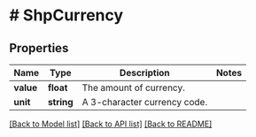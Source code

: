 # # ShpCurrency

## Properties

Name | Type | Description | Notes
------------ | ------------- | ------------- | -------------
**value** | **float** | The amount of currency. |
**unit** | **string** | A 3-character currency code. |

[[Back to Model list]](../../README.md#models) [[Back to API list]](../../README.md#endpoints) [[Back to README]](../../README.md)

